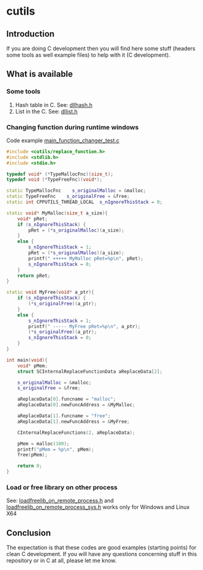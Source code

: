 # cutils  
  
  
## Introduction  
  
If you are doing C development then you will find here some stuff (headers some tools as well example files) to help with it (C development).  
  
  
## What is available 
    
    
  
### Some tools  
 1. Hash table in C. See: [dllhash.h](include/cinternal/hash/dllhash.h)  
 2. List in the C. See: [dllist.h](include/cinternal/list/dllist.h)  
   
     
  
### Changing function during runtime windows  
  
Code example [main_function_changer_test.c](src/tests/main_function_changer_test.c)  
  
```cpp  
#include <cutils/replace_function.h>
#include <stdlib.h>
#include <stdio.h>

typedef void* (*TypeMallocFnc)(size_t);
typedef void (*TypeFreeFnc)(void*);

static TypeMallocFnc    s_originalMalloc = &malloc;
static TypeFreeFnc    s_originalFree = &free;
static int CPPUTILS_THREAD_LOCAL  s_nIgnoreThisStack = 0;

static void* MyMalloc(size_t a_size){
	void* pRet;
	if (s_nIgnoreThisStack) {
		pRet = (*s_originalMalloc)(a_size);
	}
	else {
		s_nIgnoreThisStack = 1;
		pRet = (*s_originalMalloc)(a_size);
		printf(" +++++ MyMalloc pRet=%p\n", pRet);
		s_nIgnoreThisStack = 0;
	}
	return pRet;
}

static void MyFree(void* a_ptr){
	if (s_nIgnoreThisStack) {
		(*s_originalFree)(a_ptr);
	}
	else {
		s_nIgnoreThisStack = 1;
		printf(" ----- MyFree pRet=%p\n", a_ptr);
		(*s_originalFree)(a_ptr);
		s_nIgnoreThisStack = 0;
	}
}

int main(void){
	void* pMem;
	struct SCInternalReplaceFunctionData aReplaceData[2];

	s_originalMalloc = &malloc;
	s_originalFree = &free;

	aReplaceData[0].funcname = "malloc";
	aReplaceData[0].newFuncAddress = &MyMalloc;

	aReplaceData[1].funcname = "free";
	aReplaceData[1].newFuncAddress = &MyFree;

	CInternalReplaceFunctions(2, aReplaceData);

	pMem = malloc(100);
	printf("pMem = %p\n", pMem);
	free(pMem);

	return 0;
}
```  
  
  
### Load or free library on other process  
See: 
[loadfreelib_on_remote_process.h](include/cutils/loadfreelib_on_remote_process.h) and 
[loadfreelib_on_remote_process_sys.h](include/cutils/loadfreelib_on_remote_process_sys.h) 
works only for Windows and Linux X64
  
  
  
## Conclusion  
  
The expectation is that these codes are good examples (starting points) for clean C development. 
If you will have any questions concerning stuff in this repository or in C at all, please let me know.

